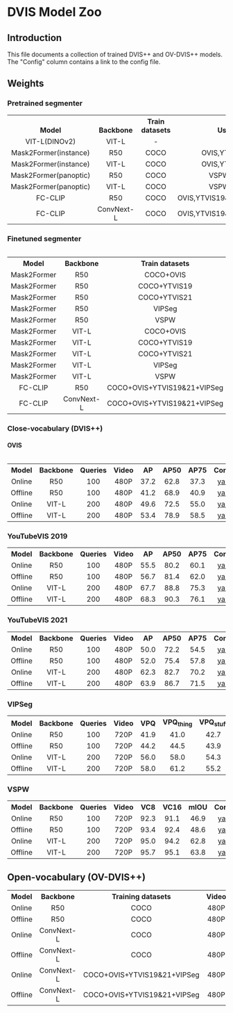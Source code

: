 # DVIS Model Zoo

## Introduction

This file documents a collection of trained DVIS++ and OV-DVIS++ models.
The "Config" column contains a link to the config file.

## Weights

### Pretrained segmenter
<table><tbody>
<!-- START TABLE -->
<!-- TABLE HEADER -->
<th valign="bottom">Model</th>
<th valign="bottom">Backbone</th>
<th valign="bottom">Train datasets</th>
<th valign="bottom">Used for</th>
<th valign="bottom">Download</th>
<!-- TABLE BODY -->

<!-- ROW: DINO V2 VITL -->
 <tr><td align="center">VIT-L(DINOv2)</td>
<td align="center">VIT-L</td>
<td align="center">-</td>
<td align="center">-</td>
<td align="center"><a href=" ">baidupan</a></td>
</tr>

<!-- ROW: R50 Mask2Former(instance) -->
 <tr><td align="center">Mask2Former(instance)</td>
<td align="center">R50</td>
<td align="center">COCO</td>
<td align="center">OVIS,YTVIS19&21</td>
<td align="center"><a href="https://dl.fbaipublicfiles.com/maskformer/mask2former/coco/instance/maskformer2_R50_bs16_50ep/model_final_3c8ec9.pkl">link</a></td>
</tr>

<!-- ROW: VIT-L Mask2Former(instance) -->
 <tr><td align="center">Mask2Former(instance)</td>
<td align="center">VIT-L</td>
<td align="center">COCO</td>
<td align="center">OVIS,YTVIS19&21</td>
<td align="center"><a href=" ">baidupan</a></td>
</tr>

<!-- ROW: R50 Mask2Former(panoptic) -->
 <tr><td align="center">Mask2Former(panoptic)</td>
<td align="center">R50</td>
<td align="center">COCO</td>
<td align="center">VSPW,VIPSeg</td>
<td align="center"><a href="https://dl.fbaipublicfiles.com/maskformer/mask2former/coco/panoptic/maskformer2_R50_bs16_50ep/model_final_94dc52.pkl">link</a></td>
</tr>

<!-- ROW: VIT-L Mask2Former(panoptic) -->
 <tr><td align="center">Mask2Former(panoptic)</td>
<td align="center">VIT-L</td>
<td align="center">COCO</td>
<td align="center">VSPW,VIPSeg</td>
<td align="center"><a href=" ">baidupan</a></td>
</tr>

<!-- ROW: R50 FC-CLIP -->
 <tr><td align="center">FC-CLIP</td>
<td align="center">R50</td>
<td align="center">COCO</td>
<td align="center">OVIS,YTVIS19&21,VSPW,VIPSeg</td>
<td align="center"><a href="https://drive.google.com/file/d/1tcB-8FNON-LwckXQbUyKcBA2G7TU65Zh/view?usp=sharing">link</a></td>
</tr>

<!-- ROW: convnextl FC-CLIP -->
 <tr><td align="center">FC-CLIP</td>
<td align="center">ConvNext-L</td>
<td align="center">COCO</td>
<td align="center">OVIS,YTVIS19&21,VSPW,VIPSeg</td>
<td align="center"><a href="https://drive.google.com/file/d/1-91PIns86vyNaL3CzMmDD39zKGnPMtvj/view?usp=sharing">link</a></td>
</tr>
<tbody><table>

### Finetuned segmenter
<table><tbody>
<!-- START TABLE -->
<!-- TABLE HEADER -->
<th valign="bottom">Model</th>
<th valign="bottom">Backbone</th>
<th valign="bottom">Train datasets</th>
<th valign="bottom">Config</th>
<th valign="bottom">Download</th>
<!-- TABLE BODY -->

<!-- ROW: R50 Mask2Former -->
 <tr><td align="center">Mask2Former</td>
<td align="center">R50</td>
<td align="center">COCO+OVIS</td>
<td align="center"><a href="configs/ovis/CTVIS_R50.yaml">yaml</a></td>
<td align="center"><a href=" ">baidupan</a></td>
</tr>

<!-- ROW: R50 Mask2Former -->
 <tr><td align="center">Mask2Former</td>
<td align="center">R50</td>
<td align="center">COCO+YTVIS19</td>
<td align="center"><a href="configs/ytvis19/CTVIS_R50.yaml">yaml</a></td>
<td align="center"><a href=" ">baidupan</a></td>
</tr>

<!-- ROW: R50 Mask2Former -->
 <tr><td align="center">Mask2Former</td>
<td align="center">R50</td>
<td align="center">COCO+YTVIS21</td>
<td align="center"><a href="configs/ytvis21/CTVIS_R50.yaml">yaml</a></td>
<td align="center"><a href=" ">baidupan</a></td>
</tr>

<!-- ROW: R50 Mask2Former -->
 <tr><td align="center">Mask2Former</td>
<td align="center">R50</td>
<td align="center">VIPSeg</td>
<td align="center"><a href="configs/VIPSeg/CTVIS_R50.yaml">yaml</a></td>
<td align="center"><a href=" ">baidupan</a></td>
</tr>

<!-- ROW: R50 Mask2Former -->
 <tr><td align="center">Mask2Former</td>
<td align="center">R50</td>
<td align="center">VSPW</td>
<td align="center"><a href="configs/VSPW/CTVIS_R50.yaml">yaml</a></td>
<td align="center"><a href=" ">baidupan</a></td>
</tr>

<!-- ROW: VIT-L Mask2Former -->
 <tr><td align="center">Mask2Former</td>
<td align="center">VIT-L</td>
<td align="center">COCO+OVIS</td>
<td align="center"><a href="configs/ovis/vit_adapter/CTVIS_VitAdapterL.yaml">yaml</a></td>
<td align="center"><a href=" ">baidupan</a></td>
</tr>

<!-- ROW: VIT-L Mask2Former -->
 <tr><td align="center">Mask2Former</td>
<td align="center">VIT-L</td>
<td align="center">COCO+YTVIS19</td>
<td align="center"><a href="configs/ytvis19/vit_adapter/CTVIS_VitAdapterL.yaml">yaml</a></td>
<td align="center"><a href=" ">baidupan</a></td>
</tr>

<!-- ROW: VIT-L Mask2Former -->
 <tr><td align="center">Mask2Former</td>
<td align="center">VIT-L</td>
<td align="center">COCO+YTVIS21</td>
<td align="center"><a href="configs/ytvis21/vit_adapter/CTVIS_VitAdapterL.yaml">yaml</a></td>
<td align="center"><a href=" ">baidupan</a></td>
</tr>

<!-- ROW: VIT-L Mask2Former -->
 <tr><td align="center">Mask2Former</td>
<td align="center">VIT-L</td>
<td align="center">VIPSeg</td>
<td align="center"><a href="configs/VIPSeg/vit_adapter/CTVIS_VitAdapterL.yaml">yaml</a></td>
<td align="center"><a href=" ">baidupan</a></td>
</tr>

<!-- ROW: VIT-L Mask2Former -->
 <tr><td align="center">Mask2Former</td>
<td align="center">VIT-L</td>
<td align="center">VSPW</td>
<td align="center"><a href="configs/VSPW/vit_adapter/CTVIS_VitAdapterL.yaml">yaml</a></td>
<td align="center"><a href=" ">baidupan</a></td>
</tr>

<!-- ROW: R50 FC-CLIP -->
 <tr><td align="center">FC-CLIP</td>
<td align="center">R50</td>
<td align="center">COCO+OVIS+YTVIS19&21+VIPSeg</td>
<td align="center"><a href="configs/open_vocabulary/R50/FC-CLIP_combine_480p_r50.yaml">yaml</a></td>
<td align="center"><a href=" ">baidupan</a></td>
</tr>

<!-- ROW: ConvNext-L FC-CLIP -->
 <tr><td align="center">FC-CLIP</td>
<td align="center">ConvNext-L</td>
<td align="center">COCO+OVIS+YTVIS19&21+VIPSeg</td>
<td align="center"><a href="configs/open_vocabulary/FC-CLIP_combine_480p.yaml">yaml</a></td>
<td align="center"><a href=" ">baidupan</a></td>
</tr>
<tbody><table>

### Close-vocabulary (DVIS++)
#### OVIS
<table><tbody>
<!-- START TABLE -->
<!-- TABLE HEADER -->
<th valign="bottom">Model</th>
<th valign="bottom">Backbone</th>
<th valign="bottom">Queries</th>
<th valign="bottom">Video</th>
<th valign="bottom">AP</th>
<th valign="bottom">AP50</th>
<th valign="bottom">AP75</th>
<th valign="bottom">Config</th>
<th valign="bottom">Download</th>
<!-- TABLE BODY -->

<!-- ROW: R50 Online -->
 <tr><td align="center">Online</td>
<td align="center">R50</td>
<td align="center">100</td>
<td align="center">480P</td>
<td align="center">37.2</td>
<td align="center">62.8</td>
<td align="center">37.3</td>
<td align="center"><a href="configs/ovis/DVIS_Plus_Online_R50_16wIter.yaml">yaml</a></td>
<td align="center"><a href="https://pan.baidu.com/s/10rYMoLDwQ5Mb3zveO-DFAg?pwd=dvis">baidupan</a></td>
</tr>

<!-- ROW: R50 Offline -->
 <tr><td align="center">Offline</td>
<td align="center">R50</td>
<td align="center">100</td>
<td align="center">480P</td>
<td align="center">41.2</td>
<td align="center">68.9</td>
<td align="center">40.9</td>
<td align="center"><a href="configs/ovis/DVIS_Plus_Offline_R50.yaml">yaml</a></td>
<td align="center"><a href="https://pan.baidu.com/s/10rYMoLDwQ5Mb3zveO-DFAg?pwd=dvis">baidupan</a></td>
</tr>

<!-- ROW: VIT-L Online -->
 <tr><td align="center">Online</td>
<td align="center">VIT-L</td>
<td align="center">200</td>
<td align="center">480P</td>
<td align="center">49.6</td>
<td align="center">72.5</td>
<td align="center">55.0</td>
<td align="center"><a href="configs/ovis/vit_adapter/DVIS_Plus_Online_VitAdapterL.yaml">yaml</a></td>
<td align="center"><a href="https://pan.baidu.com/s/10rYMoLDwQ5Mb3zveO-DFAg?pwd=dvis">baidupan</a></td>
</tr>

<!-- ROW: VIT-L Offline -->
 <tr><td align="center">Offline</td>
<td align="center">VIT-L</td>
<td align="center">200</td>
<td align="center">480P</td>
<td align="center">53.4</td>
<td align="center">78.9</td>
<td align="center">58.5</td>
<td align="center"><a href="configs/ovis/vit_adapter/DVIS_Plus_Offline_VitAdapterL.yaml">yaml</a></td>
<td align="center"><a href="https://pan.baidu.com/s/10rYMoLDwQ5Mb3zveO-DFAg?pwd=dvis">baidupan</a></td>
</tr>

</tbody></table>

### YouTubeVIS 2019

<table><tbody>
<!-- START TABLE -->
<!-- TABLE HEADER -->
<th valign="bottom">Model</th>
<th valign="bottom">Backbone</th>
<th valign="bottom">Queries</th>
<th valign="bottom">Video</th>
<th valign="bottom">AP</th>
<th valign="bottom">AP50</th>
<th valign="bottom">AP75</th>
<th valign="bottom">Config</th>
<th valign="bottom">Download</th>
<!-- TABLE BODY -->

<!-- ROW: R50 Online -->
 <tr><td align="center">Online</td>
<td align="center">R50</td>
<td align="center">100</td>
<td align="center">480P</td>
<td align="center">55.5</td>
<td align="center">80.2</td>
<td align="center">60.1</td>
<td align="center"><a href="configs/ytvis19/DVIS_Plus_Online_R50_8wIter.yaml">yaml</a></td>
<td align="center"><a href="https://pan.baidu.com/s/10rYMoLDwQ5Mb3zveO-DFAg?pwd=dvis">baidupan</a></td>
</tr>

<!-- ROW: R50 Offline -->
 <tr><td align="center">Offline</td>
<td align="center">R50</td>
<td align="center">100</td>
<td align="center">480P</td>
<td align="center">56.7</td>
<td align="center">81.4</td>
<td align="center">62.0</td>
<td align="center"><a href="configs/ytvis19/DVIS_Plus_Offline_R50.yaml">yaml</a></td>
<td align="center"><a href="https://pan.baidu.com/s/10rYMoLDwQ5Mb3zveO-DFAg?pwd=dvis">baidupan</a></td>
</tr>

<!-- ROW: VIT-L Online -->
 <tr><td align="center">Online</td>
<td align="center">VIT-L</td>
<td align="center">200</td>
<td align="center">480P</td>
<td align="center">67.7</td>
<td align="center">88.8</td>
<td align="center">75.3</td>
<td align="center"><a href="configs/ytvis19/vit_adapter/DVIS_Plus_Online_VitAdapterL.yaml">yaml</a></td>
<td align="center"><a href="https://pan.baidu.com/s/10rYMoLDwQ5Mb3zveO-DFAg?pwd=dvis">baidupan</a></td>
</tr>

<!-- ROW: VIT-L Offline -->
 <tr><td align="center">Offline</td>
<td align="center">VIT-L</td>
<td align="center">200</td>
<td align="center">480P</td>
<td align="center">68.3</td>
<td align="center">90.3</td>
<td align="center">76.1</td>
<td align="center"><a href="configs/ytvis19/vit_adapter/DVIS_Plus_Offline_VitAdapterL.yaml">yaml</a></td>
<td align="center"><a href="https://pan.baidu.com/s/10rYMoLDwQ5Mb3zveO-DFAg?pwd=dvis">baidupan</a></td>
</tr>

</tbody></table>

### YouTubeVIS 2021

<table><tbody>
<!-- START TABLE -->
<!-- TABLE HEADER -->
<th valign="bottom">Model</th>
<th valign="bottom">Backbone</th>
<th valign="bottom">Queries</th>
<th valign="bottom">Video</th>
<th valign="bottom">AP</th>
<th valign="bottom">AP50</th>
<th valign="bottom">AP75</th>
<th valign="bottom">Config</th>
<th valign="bottom">Download</th>
<!-- TABLE BODY -->

<!-- ROW: R50 Online -->
 <tr><td align="center">Online</td>
<td align="center">R50</td>
<td align="center">100</td>
<td align="center">480P</td>
<td align="center">50.0</td>
<td align="center">72.2</td>
<td align="center">54.5</td>
<td align="center"><a href="configs/ytvis21/DVIS_Plus_Online_R50_8wIter.yaml">yaml</a></td>
<td align="center"><a href="https://pan.baidu.com/s/10rYMoLDwQ5Mb3zveO-DFAg?pwd=dvis">baidupan</a></td>
</tr>

<!-- ROW: R50 Offline -->
 <tr><td align="center">Offline</td>
<td align="center">R50</td>
<td align="center">100</td>
<td align="center">480P</td>
<td align="center">52.0</td>
<td align="center">75.4</td>
<td align="center">57.8</td>
<td align="center"><a href="configs/ytvis21/DVIS_Plus_Offline_R50.yaml">yaml</a></td>
<td align="center"><a href="https://pan.baidu.com/s/10rYMoLDwQ5Mb3zveO-DFAg?pwd=dvis">baidupan</a></td>
</tr>

<!-- ROW: VIT-L Online -->
 <tr><td align="center">Online</td>
<td align="center">VIT-L</td>
<td align="center">200</td>
<td align="center">480P</td>
<td align="center">62.3</td>
<td align="center">82.7</td>
<td align="center">70.2</td>
<td align="center"><a href="configs/ytvis21/vit_adapter/DVIS_Plus_Online_VitAdapterL.yaml">yaml</a></td>
<td align="center"><a href="https://pan.baidu.com/s/10rYMoLDwQ5Mb3zveO-DFAg?pwd=dvis">baidupan</a></td>
</tr>

<!-- ROW: VIT-L Offline -->
 <tr><td align="center">Offline</td>
<td align="center">VIT-L</td>
<td align="center">200</td>
<td align="center">480P</td>
<td align="center">63.9</td>
<td align="center">86.7</td>
<td align="center">71.5</td>
<td align="center"><a href="configs/ytvis21/vit_adapter/DVIS_Plus_Offline_VitAdapterL.yaml">yaml</a></td>
<td align="center"><a href="https://pan.baidu.com/s/10rYMoLDwQ5Mb3zveO-DFAg?pwd=dvis">baidupan</a></td>
</tr>

</tbody></table>

### VIPSeg

<table><tbody>
<!-- START TABLE -->
<!-- TABLE HEADER -->
<th valign="bottom">Model</th>
<th valign="bottom">Backbone</th>
<th valign="bottom">Queries</th>
<th valign="bottom">Video</th>
<th valign="bottom">VPQ</th>
<th valign="bottom">VPQ<sub>thing</sub> </th>
<th valign="bottom">VPQ<sub>stuff</sub> </th>
<th valign="bottom">Config</th>
<th valign="bottom">Download</th>
<!-- TABLE BODY -->

<!-- ROW: R50 Online -->
 <tr><td align="center">Online</td>
<td align="center">R50</td>
<td align="center">100</td>
<td align="center">720P</td>
<td align="center">41.9</td>
<td align="center">41.0</td>
<td align="center">42.7</td>
<td align="center"><a href="configs/VIPSeg/DVIS_Plus_Online_R50.yaml">yaml</a></td>
<td align="center"><a href="https://pan.baidu.com/s/10rYMoLDwQ5Mb3zveO-DFAg?pwd=dvis">baidupan</a></td>
</tr>

<!-- ROW: R50 Offline -->
 <tr><td align="center">Offline</td>
<td align="center">R50</td>
<td align="center">100</td>
<td align="center">720P</td>
<td align="center">44.2</td>
<td align="center">44.5</td>
<td align="center">43.9</td>
<td align="center"><a href="configs/VIPSeg/DVIS_Plus_Offline_R50.yaml">yaml</a></td>
<td align="center"><a href="https://pan.baidu.com/s/10rYMoLDwQ5Mb3zveO-DFAg?pwd=dvis">baidupan</a></td>
</tr>

<!-- ROW: VIT-L Online -->
 <tr><td align="center">Online</td>
<td align="center">VIT-L</td>
<td align="center">200</td>
<td align="center">720P</td>
<td align="center">56.0</td>
<td align="center">58.0</td>
<td align="center">54.3</td>
<td align="center"><a href="configs/VIPSeg/vit_adapter/DVIS_Plus_Online_VitAdapterL.yaml">yaml</a></td>
<td align="center"><a href="https://pan.baidu.com/s/10rYMoLDwQ5Mb3zveO-DFAg?pwd=dvis">baidupan</a></td>
</tr>

<!-- ROW: VIT-L Offline -->
 <tr><td align="center">Offline</td>
<td align="center">VIT-L</td>
<td align="center">200</td>
<td align="center">720P</td>
<td align="center">58.0</td>
<td align="center">61.2</td>
<td align="center">55.2</td>
<td align="center"><a href="configs/VIPSeg/vit_adapter/DVIS_Plus_Offline_VitAdapterL.yaml">yaml</a></td>
<td align="center"><a href="https://pan.baidu.com/s/10rYMoLDwQ5Mb3zveO-DFAg?pwd=dvis">baidupan</a></td>
</tr>

</tbody></table>


### VSPW

<table><tbody>
<!-- START TABLE -->
<!-- TABLE HEADER -->
<th valign="bottom">Model</th>
<th valign="bottom">Backbone</th>
<th valign="bottom">Queries</th>
<th valign="bottom">Video</th>
<th valign="bottom">VC8</th>
<th valign="bottom">VC16</th>
<th valign="bottom">mIOU</th>
<th valign="bottom">Config</th>
<th valign="bottom">Download</th>
<!-- TABLE BODY -->

<!-- ROW: R50 Online -->
 <tr><td align="center">Online</td>
<td align="center">R50</td>
<td align="center">100</td>
<td align="center">720P</td>
<td align="center">92.3</td>
<td align="center">91.1</td>
<td align="center">46.9</td>
<td align="center"><a href="configs/VSPW/DVIS_Plus_Online_R50.yaml">yaml</a></td>
<td align="center"><a href="https://pan.baidu.com/s/10rYMoLDwQ5Mb3zveO-DFAg?pwd=dvis">baidupan</a></td>
</tr>

<!-- ROW: R50 Offline -->
 <tr><td align="center">Offline</td>
<td align="center">R50</td>
<td align="center">100</td>
<td align="center">720P</td>
<td align="center">93.4</td>
<td align="center">92.4</td>
<td align="center">48.6</td>
<td align="center"><a href="configs/VSPW/DVIS_Plus_Offline_R50.yaml">yaml</a></td>
<td align="center"><a href="https://pan.baidu.com/s/10rYMoLDwQ5Mb3zveO-DFAg?pwd=dvis">baidupan</a></td>
</tr>

<!-- ROW: VIT-L Online -->
 <tr><td align="center">Online</td>
<td align="center">VIT-L</td>
<td align="center">200</td>
<td align="center">720P</td>
<td align="center">95.0</td>
<td align="center">94.2</td>
<td align="center">62.8</td>
<td align="center"><a href="configs/VSPW/vit_adapter/DVIS_Plus_Online_VitAdapterL.yaml">yaml</a></td>
<td align="center"><a href="https://pan.baidu.com/s/10rYMoLDwQ5Mb3zveO-DFAg?pwd=dvis">baidupan</a></td>
</tr>

<!-- ROW: VIT-L Offline -->
 <tr><td align="center">Offline</td>
<td align="center">VIT-L</td>
<td align="center">200</td>
<td align="center">720P</td>
<td align="center">95.7</td>
<td align="center">95.1</td>
<td align="center">63.8</td>
<td align="center"><a href="configs/VSPW/vit_adapter/DVIS_Plus_Offline_VitAdapterL.yaml">yaml</a></td>
<td align="center"><a href="https://pan.baidu.com/s/10rYMoLDwQ5Mb3zveO-DFAg?pwd=dvis">baidupan</a></td>
</tr>

</tbody></table>

## Open-vocabulary (OV-DVIS++)

<table><tbody>
<!-- START TABLE -->
<!-- TABLE HEADER -->
<th valign="bottom">Model</th>
<th valign="bottom">Backbone</th>
<th valign="bottom">Training datasets</th>
<th valign="bottom">Video</th>
<th valign="bottom">AP(OVIS)</th>
<th valign="bottom">AP(YTVIS19)</th>
<th valign="bottom">AP(YTVIS21)</th>
<th valign="bottom">mIOU(VSPW)</th>
<th valign="bottom">VPQ(VIPSeg)</th>
<th valign="bottom">Config</th>
<th valign="bottom">Download</th>
<!-- TABLE BODY -->

<!-- ROW: zero-shot R50 Online -->
 <tr><td align="center">Online</td>
<td align="center">R50</td>
<td align="center">COCO</td>
<td align="center">480P</td>
<td align="center">14.8</td>
<td align="center">34.5</td>
<td align="center">30.9</td>
<td align="center">27.6</td>
<td align="center">24.4</td>
<td align="center"><a href="configs/R50/DVIS_Online_onlyCOCO_r50.yaml">yaml</a></td>
<td align="center"><a href=" ">baidupan</a></td>
</tr>

<!-- ROW: zero-shot R50 Offline -->
 <tr><td align="center">Offline</td>
<td align="center">R50</td>
<td align="center">COCO</td>
<td align="center">480P</td>
<td align="center">13.0</td>
<td align="center"> </td>
<td align="center"> </td>
<td align="center"> </td>
<td align="center"> </td>
<td align="center"><a href="configs/R50/DVIS_Offline_onlyCOCO_r50.yaml">yaml</a></td>
<td align="center"><a href=" ">baidupan</a></td>
</tr>

<!-- ROW: zero-shot ConvNext-L Online -->
 <tr><td align="center">Online</td>
<td align="center">ConvNext-L</td>
<td align="center">COCO</td>
<td align="center">480P</td>
<td align="center">24.0</td>
<td align="center">48.8</td>
<td align="center">44.5</td>
<td align="center">34.3</td>
<td align="center">28.9</td>
<td align="center"><a href="configs/DVIS_Online_FC-CLIP_480p_strongAgu.yaml">yaml</a></td>
<td align="center"><a href=" ">baidupan</a></td>
</tr>

<!-- ROW: zero-shot ConvNext-L Offline -->
 <tr><td align="center">Offline</td>
<td align="center">ConvNext-L</td>
<td align="center">COCO</td>
<td align="center">480P</td>
<td align="center">21.6</td>
<td align="center">48.7</td>
<td align="center">44.2</td>
<td align="center">34.1</td>
<td align="center">30.4</td>
<td align="center"><a href="configs/DVIS_Offline_FC-CLIP_480p_strongAgu.yaml">yaml</a></td>
<td align="center"><a href=" ">baidupan</a></td>
</tr>

<!-- ROW: supervised ConvNext-L Online -->
 <tr><td align="center">Online</td>
<td align="center">ConvNext-L</td>
<td align="center">COCO+OVIS+YTVIS19&21+VIPSeg</td>
<td align="center">480P</td>
<td align="center">38.9</td>
<td align="center">60.1</td>
<td align="center">56.0</td>
<td align="center">53.3</td>
<td align="center">49.5</td>
<td align="center"><a href="configs/DVIS_Online_combine_480p_strongAgu.yaml">yaml</a></td>
<td align="center"><a href=" ">baidupan</a></td>
</tr>

<!-- ROW: supervised ConvNext-L Offline -->
 <tr><td align="center">Offline</td>
<td align="center">ConvNext-L</td>
<td align="center">COCO+OVIS+YTVIS19&21+VIPSeg</td>
<td align="center">480P</td>
<td align="center">40.6</td>
<td align="center">61.1</td>
<td align="center">56.7</td>
<td align="center">56.4</td>
<td align="center">51.7</td>
<td align="center"><a href="configs/DVIS_Offline_combine_480p_strongAgu.yaml">yaml</a></td>
<td align="center"><a href=" ">baidupan</a></td>
</tr>
</tbody></table>






